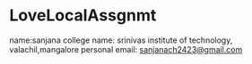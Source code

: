 # LoveLocalAssgnmt
name:sanjana
college name: srinivas institute of technology, valachil,mangalore
personal email: sanjanach2423@gmail.com

